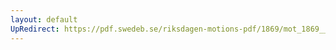 ```yaml
---
layout: default
UpRedirect: https://pdf.swedeb.se/riksdagen-motions-pdf/1869/mot_1869__ak__00337.pdf
---
```


